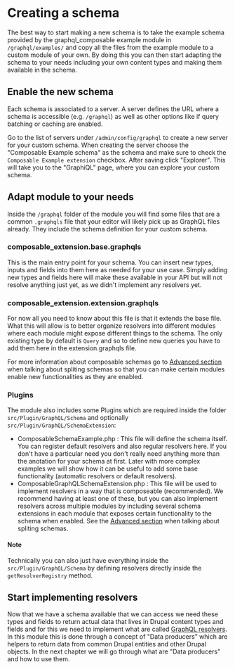 # Creating a schema

The best way to start making a new schema is to take the example schema provided by the graphql_composable example module in `/graphql/examples/` and copy all the files from the example module to a custom module of your own. By doing this you can then start adapting the schema to your needs including your own content types and making them available in the schema.

## Enable the new schema

Each schema is associated to a server. A server defines the URL where a schema is accessible (e.g. `/graphql`) as well as other options like if query batching or caching are enabled.

Go to the list of servers under `/admin/config/graphql` to create a new server for your custom schema. When creating the server choose the "Composable Example schema" as the schema and make sure to check the `Composable Example extension` checkbox. After saving click "Explorer". This will take you to the "GraphiQL" page, where you can explore your custom schema.

## Adapt module to your needs

Inside the `/graphql` folder of the module you will find some files that are a common `.graphqls` file that your editor will likely pick up as GraphQL files already. They include the schema definition for your custom schema.

### composable_extension.base.graphqls

This is the main entry point for your schema. You can insert new types, inputs and fields into them here as needed for your use case. Simply adding new types and fields here will make these available in your API but will not resolve anything just yet, as we didn't implement any resolvers yet.

### composable_extension.extension.graphqls

For now all you need to know about this file is that it extends the base file. What this will allow is to better organize resolvers into different modules where each module might expose different things to the schema. The only existing type by default is `Query` and so to define new queries you have to add them here in the extension.graphqls file.

For more information about composable schemas go to [Advanced section](./../advanced/composable-schemas.md) when talking about spliting schemas so that you can make certain modules enable new functionalities as they are enabled.

### Plugins

The module also includes some Plugins which are required inside the folder `src/Plugin/GraphQL/Schema` and optionally `src/Plugin/GraphQL/SchemaExtension`:

- ComposableSchemaExample.php : This file will define the schema itself. You can register default resolvers and also regular resolvers here. If you don't have a particular need you don't really need anything more than the anotation for your schema at first. Later with more complex examples we will show how it can be useful to add some base functionality (automatic resolvers or default resolvers).
- ComposableGraphQLSchemaExtension.php : This file will be used to implement resolvers in a way that is composeable (recommended). We recommend having at least one of these, but you can also implement resolvers across multiple modules by including several schema extensions in each module that exposes certain functionality to the schema when enabled. See the [Advanced section](./../advanced/composable-schemas.md) when talking about spliting schemas.

#### Note

Technically you can also just have everything inside the `src/Plugin/GraphQL/Schema` by defining resolvers directly inside the `getResolverRegistry` method.

## Start implementing resolvers

Now that we have a schema available that we can access we need these types and fields to return actual data that lives in Drupal content types and fields and for this we need to implement what are called [GraphQL resolvers](https://graphql.org/learn/execution/). In this module this is done through a concept of "Data producers" which are helpers to return data from common Drupal entities and other Drupal objects. In the next chapter we will go through what are "Data producers" and how to use them.
